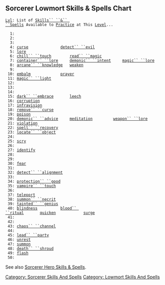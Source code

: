 ## Sorcerer Lowmort Skills & Spells Chart

[`Lvl`](Level "wikilink")`: List of `[`Skills`` ``&`` ``Spells`](:Category:_Skills_And_Spells "wikilink")` Available to `[`Practice`](Practice "wikilink")` at This `[`Level`](Level "wikilink")`...`  
`     `  
`  1: `  
`  2: `  
`  3: `  
`  4: `[`curse`](Curse "wikilink")`              `[`detect`` ``evil`](Detect_Evil "wikilink")  
`  5: `[`lore`](Lore "wikilink")  
`  6: `[`chill`` ``touch`](Chill_Touch "wikilink")`        `[`read`` ``magic`](Read_Magic "wikilink")  
`  7: `[`container`` ``lore`](Container_Lore "wikilink")`     `[`demonic`` ``intent`](Demonic_Intent "wikilink")`     `[`magic`` ``lore`](Magic_Lore "wikilink")  
`  8: `[`arcane`` ``knowledge`](Arcane_Knowledge "wikilink")`   `[`weaken`](Weaken "wikilink")  
`  9: `  
` 10: `[`embalm`](Embalm "wikilink")`             `[`prayer`](Prayer "wikilink")  
` 11: `[`magic`` ``light`](Magic_Light "wikilink")  
` 12: `  
` 13: `  
` 14: `  
` 15: `[`dark`` ``embrace`](Dark_Embrace "wikilink")`       `[`leech`](Leech "wikilink")  
` 16: `[`corruption`](Corruption "wikilink")  
` 17: `[`infravision`](Infravision "wikilink")  
` 18: `[`remove`` ``curse`](Remove_Curse "wikilink")  
` 19: `[`poison`](Poison_(spell) "wikilink")  
` 20: `[`demonic`` ``advice`](Demonic_Advice "wikilink")`     `[`meditation`](Meditation "wikilink")`         `[`weapon`` ``lore`](Weapon_Lore "wikilink")  
` 21: `[`violation`](Violation "wikilink")  
` 22: `[`spell`` ``recovery`](Spell_Recovery "wikilink")  
` 23: `[`locate`` ``object`](Locate_Object "wikilink")  
` 24: `  
` 25: `[`scry`](Scry "wikilink")  
` 26: `  
` 27: `[`identify`](Identify_(spell) "wikilink")  
` 28: `  
` 29: `  
` 30: `[`fear`](Fear "wikilink")  
` 31: `  
` 32: `[`detect`` ``alignment`](Detect_Alignment "wikilink")  
` 33: `  
` 34: `[`protection`` ``good`](Protection_Good "wikilink")  
` 35: `[`vampire`` ``touch`](Vampire_Touch "wikilink")  
` 36: `  
` 37: `[`teleport`](Teleport "wikilink")  
` 38: `[`summon`` ``necrit`](Summon_Necrit "wikilink")  
` 39: `[`tainted`` ``genius`](Tainted_Genius "wikilink")  
` 40: `[`blindness`](Blindness "wikilink")`          `[`blood`` ``ritual`](Blood_Ritual "wikilink")`       `[`quicken`](Quicken "wikilink")`            `[`surge`](Surge "wikilink")  
` 41: `  
` 42: `  
` 43: `[`chaos`` ``channel`](Chaos_Channel "wikilink")  
` 44: `  
` 45: `[`lead`` ``party`](Lead_Party "wikilink")  
` 46: `[`unrest`](Unrest "wikilink")  
` 47: `[`summon`](Summon "wikilink")  
` 48: `[`death`` ``shroud`](Death_Shroud "wikilink")  
` 49: `[`flash`](Flash "wikilink")  
` 50: `

See also [Sorcerer Hero Skills &
Spells](:Category:_Sorcerer_Hero_Skills_And_Spells "wikilink").

[Category: Sorcerer Skills And
Spells](Category:_Sorcerer_Skills_And_Spells "wikilink") [Category:
Lowmort Skills And
Spells](Category:_Lowmort_Skills_And_Spells "wikilink")

